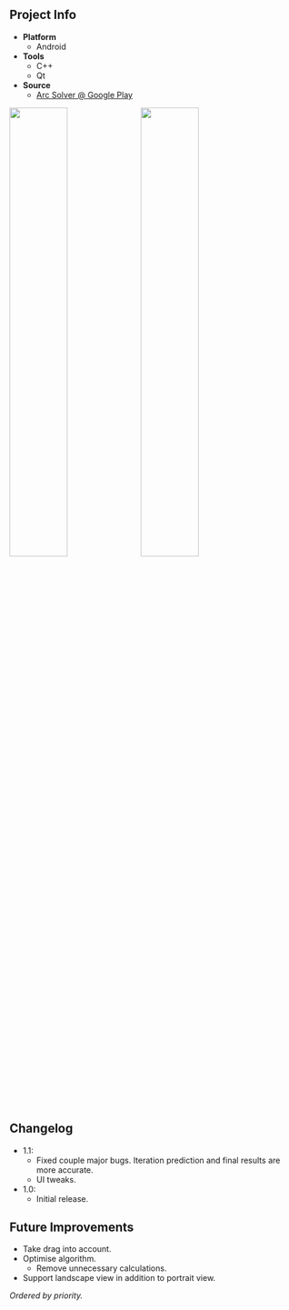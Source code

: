 ## Project Info
* **Platform**
  * Android
* **Tools**
  * C++
  * Qt
* **Source**
  * [Arc Solver @ Google Play][ArcSolverGPlay]

<img width="45%" src="https://lh3.googleusercontent.com/_qIk_AJGFrKj9rTuiUqnKF27BQF1CIBUaL9h4bDDQf1QoFtaQL1MMyBpWaYjozAxYl8Q=h900-rw"> <img width="45%" src="https://lh3.googleusercontent.com/8UjWqjNqckc5LK2sjoin5b6qRzu6yN7R97Do8z74Sm3wfu2jqHkhqlU1H_yk4cNObYA=h900-rw">

## Changelog
* 1.1:
  * Fixed couple major bugs. Iteration prediction and final results are more accurate.
  * UI tweaks.
* 1.0:
  * Initial release.

## Future Improvements
* Take drag into account.
* Optimise algorithm.
  * Remove unnecessary calculations.
* Support landscape view in addition to portrait view.

*Ordered by priority.*

[ArcSolverGPlay]: https://play.google.com/store/apps/details?id=cul.ace.tbscalculator&hl=en_GB
